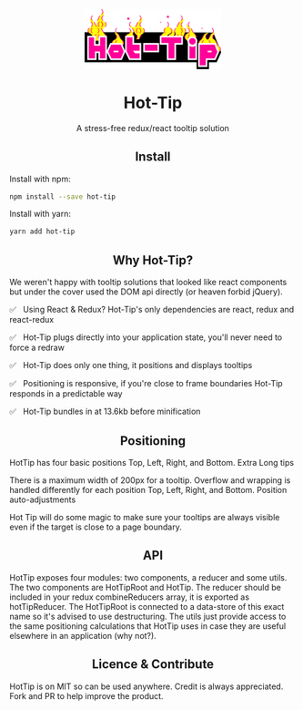 <div align="center">
  <a href="https://github.com/Swrve/hot-tip">
    <img width="240" src="https://github.com/Swrve/hot-tip/blob/master/examples/Hot-Tip.png?raw=true">
  </a>
  <br>
  <h1>Hot-Tip</h1>
  <p>
    A stress-free redux/react tooltip solution
  <p>
</div>

<h2 align="center">Install</h2>

Install with npm:

```bash
npm install --save hot-tip
```

Install with yarn:

```bash
yarn add hot-tip
```



<h2 align="center">Why Hot-Tip?</h2>

We weren't happy with tooltip solutions that looked like react components but under the cover used the DOM api directly (or heaven forbid jQuery).

 ✅ &nbsp; Using React & Redux? Hot-Tip's only dependencies are react, redux and react-redux

 ✅ &nbsp; Hot-Tip plugs directly into your application state, you'll never need to force a redraw

 ✅ &nbsp; Hot-Tip does only one thing, it positions and displays tooltips

 ✅ &nbsp; Positioning is responsive, if you're close to frame boundaries Hot-Tip responds in a predictable way

 ✅ &nbsp; Hot-Tip bundles in at 13.6kb before minification

<h2 align="center">Positioning</h2>

HotTip has four basic positions Top, Left, Right, and Bottom.
Extra Long tips

There is a maximum width of 200px for a tooltip. Overflow and wrapping is handled differently for each position Top, Left, Right, and Bottom.
Position auto-adjustments

Hot Tip will do some magic to make sure your tooltips are always visible even if the target is close to a page boundary.


<h2 align="center">API</h2>

HotTip exposes four modules: two components, a reducer and some utils. The two components are HotTipRoot and HotTip.
The reducer should be included in your redux combineReducers array, it is exported as hotTipReducer. The HotTipRoot is connected to a data-store of this exact name so it's advised to use destructuring.
The utils just provide access to the same positioning calculations that HotTip uses in case they are useful elsewhere in an application (why not?).

<h2 align="center">Licence & Contribute</h2>

HotTip is on MIT so can be used anywhere. Credit is always appreciated. Fork and PR to help improve the product.
